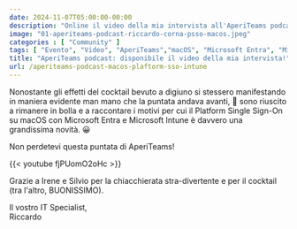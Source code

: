 ```yaml
---
date: 2024-11-07T05:00:00-00:00
description: "Online il video della mia intervista all'AperiTeams podcast: ho parlato di Platform Single Sign-On su macOS con Microsoft Entra."
image: "01-aperiteams-podcast-riccardo-corna-psso-macos.jpeg"
categories : [ "Community" ]
tags: [ "Evento", "Video", "AperiTeams","macOS", "Microsoft Entra", "Microsoft Intune" ]
title: "AperiTeams podcast: disponibile il video della mia intervista!"
url: /aperiteams-podcast-macos-plaftorm-sso-intune
---
```

Nonostante gli effetti del cocktail bevuto a digiuno si stessero manifestando in maniera evidente man mano che la puntata andava avanti, 🥴 sono riuscito a rimanere in bolla e a raccontare i motivi per cui il Platform Single Sign-On su macOS con Microsoft Entra e Microsoft Intune è davvero una grandissima novità. 😀

Non perdetevi questa puntata di AperiTeams!

{{< youtube fjPUomO2oHc >}}

Grazie a Irene e Silvio per la chiacchierata stra-divertente e per il cocktail (tra l'altro, BUONISSIMO).

Il vostro IT Specialist,  
Riccardo

